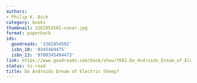 ```yaml
---
authors:
- Philip K. Dick
category: books
thumbnail: 3282854502-cover.jpg
format: paperback
ids:
  goodreads: '3282854502'
  isbn_10: '0345404475'
  isbn_13: '9780345404473'
link: https://www.goodreads.com/book/show/7082.Do_Androids_Dream_of_Electric_Sheep_
status: to-read
title: Do Androids Dream of Electric Sheep?
---
```

